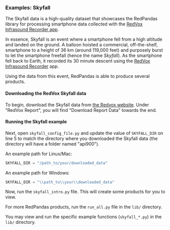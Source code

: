 ### Examples: Skyfall

The Skyfall data is a high-quality dataset that showcases the RedPandas library for processing smartphone data collected 
with the [RedVox Infrasound Recorder app](https://www.redvoxsound.com).

In essence, Skyfall is an event where a smartphone fell from a high altitude and landed on the ground. A balloon hoisted a commercial, off-the-shelf, smartphone to a height of 36 km (around 119,000 feet) and purposely burst
to let the smartphone freefall (hence the name _Skyfall_). As the smartphone fell back to Earth, it recorded its 30 minute 
descent using the [RedVox Infrasound Recorder](https://www.redvoxsound.com/) app. 

Using the data from this event, RedPandas is able to produce several products.

#### Downloading the RedVox Skyfall data
To begin, download the Skyfall data from [the Redvox website](http://redvox.io/@/3f3f). Under "RedVox Report", you will 
find "Download Report Data" towards the end.

#### Running the Skyfall example
Next, open `skyfall_config_file.py` and update the value of `SKYFALL_DIR` on line 5 to match the directory 
where you downloaded the Skyfall data (the directory will have a folder named "api900").

An example path for Linux/Mac:
```python
SKYFALL_DIR = "/path_to/your/downloaded_data"
```

An example path for Windows:
```python
SKYFALL_DIR = "\\path_to\\your\\downloaded_data"
```

Now, run the `skyfall_intro.py` file.  This will create some products for you to view.

For more RedPandas products, run the `run_all.py` file in the `lib/` directory.

You may view and run the specific example functions (`skyfall_*.py`) in the `lib/` directory.
